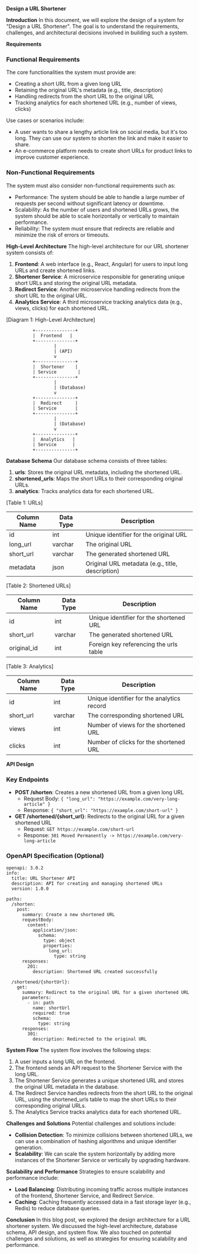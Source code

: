 **Design a URL Shortener**

**Introduction**
In this document, we will explore the design of a system for "Design a URL Shortener". The goal is to understand the requirements, challenges, and architectural decisions involved in building such a system.

**Requirements**

### Functional Requirements
The core functionalities the system must provide are:

* Creating a short URL from a given long URL
* Retaining the original URL's metadata (e.g., title, description)
* Handling redirects from the short URL to the original URL
* Tracking analytics for each shortened URL (e.g., number of views, clicks)

Use cases or scenarios include:

* A user wants to share a lengthy article link on social media, but it's too long. They can use our system to shorten the link and make it easier to share.
* An e-commerce platform needs to create short URLs for product links to improve customer experience.

### Non-Functional Requirements
The system must also consider non-functional requirements such as:

* Performance: The system should be able to handle a large number of requests per second without significant latency or downtime.
* Scalability: As the number of users and shortened URLs grows, the system should be able to scale horizontally or vertically to maintain performance.
* Reliability: The system must ensure that redirects are reliable and minimize the risk of errors or timeouts.

**High-Level Architecture**
The high-level architecture for our URL shortener system consists of:

1. **Frontend**: A web interface (e.g., React, Angular) for users to input long URLs and create shortened links.
2. **Shortener Service**: A microservice responsible for generating unique short URLs and storing the original URL metadata.
3. **Redirect Service**: Another microservice handling redirects from the short URL to the original URL.
4. **Analytics Service**: A third microservice tracking analytics data (e.g., views, clicks) for each shortened URL.

[Diagram 1: High-Level Architecture]

```
          +---------------+
          |  Frontend   |
          +---------------+
                  |
                  | (API)
                  v
          +---------------+
          |  Shortener    |
          | Service        |
          +---------------+
                  |
                  | (Database)
                  v
          +---------------+
          |  Redirect     |
          | Service       |
          +---------------+
                  |
                  | (Database)
                  v
          +---------------+
          |  Analytics   |
          | Service      |
          +---------------+
```

**Database Schema**
Our database schema consists of three tables:

1. **urls**: Stores the original URL metadata, including the shortened URL.
2. **shortened_urls**: Maps the short URLs to their corresponding original URLs.
3. **analytics**: Tracks analytics data for each shortened URL.

[Table 1: URLs]

| Column Name | Data Type | Description |
| --- | --- | --- |
| id | int | Unique identifier for the original URL |
| long_url | varchar | The original URL |
| short_url | varchar | The generated shortened URL |
| metadata | json | Original URL metadata (e.g., title, description) |

[Table 2: Shortened URLs]

| Column Name | Data Type | Description |
| --- | --- | --- |
| id | int | Unique identifier for the shortened URL |
| short_url | varchar | The generated shortened URL |
| original_id | int | Foreign key referencing the urls table |

[Table 3: Analytics]

| Column Name | Data Type | Description |
| --- | --- | --- |
| id | int | Unique identifier for the analytics record |
| short_url | varchar | The corresponding shortened URL |
| views | int | Number of views for the shortened URL |
| clicks | int | Number of clicks for the shortened URL |

**API Design**

### Key Endpoints

* **POST /shorten**: Creates a new shortened URL from a given long URL
	+ Request Body: `{ "long_url": "https://example.com/very-long-article" }`
	+ Response: `{ "short_url": "https://example.com/short-url" }`
* **GET /shortened/{short_url}**: Redirects to the original URL for a given shortened URL
	+ Request: `GET https://example.com/short-url`
	+ Response: `301 Moved Permanently -> https://example.com/very-long-article`

### OpenAPI Specification (Optional)

```
openapi: 3.0.2
info:
  title: URL Shortener API
  description: API for creating and managing shortened URLs
  version: 1.0.0

paths:
  /shorten:
    post:
      summary: Create a new shortened URL
      requestBody:
        content:
          application/json:
            schema:
              type: object
              properties:
                long_url:
                  type: string
      responses:
        201:
          description: Shortened URL created successfully

  /shortened/{shortUrl}:
    get:
      summary: Redirect to the original URL for a given shortened URL
      parameters:
        - in: path
          name: shortUrl
          required: true
          schema:
            type: string
      responses:
        301:
          description: Redirected to the original URL
```

**System Flow**
The system flow involves the following steps:

1. A user inputs a long URL on the frontend.
2. The frontend sends an API request to the Shortener Service with the long URL.
3. The Shortener Service generates a unique shortened URL and stores the original URL metadata in the database.
4. The Redirect Service handles redirects from the short URL to the original URL, using the shortened_urls table to map the short URLs to their corresponding original URLs.
5. The Analytics Service tracks analytics data for each shortened URL.

**Challenges and Solutions**
Potential challenges and solutions include:

* **Collision Detection**: To minimize collisions between shortened URLs, we can use a combination of hashing algorithms and unique identifier generation.
* **Scalability**: We can scale the system horizontally by adding more instances of the Shortener Service or vertically by upgrading hardware.

**Scalability and Performance**
Strategies to ensure scalability and performance include:

* **Load Balancing**: Distributing incoming traffic across multiple instances of the frontend, Shortener Service, and Redirect Service.
* **Caching**: Caching frequently accessed data in a fast storage layer (e.g., Redis) to reduce database queries.

**Conclusion**
In this blog post, we explored the design architecture for a URL shortener system. We discussed the high-level architecture, database schema, API design, and system flow. We also touched on potential challenges and solutions, as well as strategies for ensuring scalability and performance.